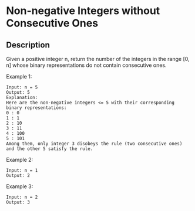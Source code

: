 # Non-negative Integers without Consecutive Ones
## Description

Given a positive integer n, return the number of the integers in the range [0, n] whose binary representations do not contain consecutive ones.

 

Example 1:

```
Input: n = 5
Output: 5
Explanation:
Here are the non-negative integers <= 5 with their corresponding binary representations:
0 : 0
1 : 1
2 : 10
3 : 11
4 : 100
5 : 101
Among them, only integer 3 disobeys the rule (two consecutive ones) and the other 5 satisfy the rule. 
```

Example 2:

```
Input: n = 1
Output: 2
```

Example 3:

```
Input: n = 2
Output: 3
```